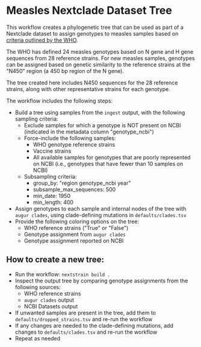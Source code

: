 
# Measles Nextclade Dataset Tree

This workflow creates a phylogenetic tree that can be used as part of a Nextclade dataset to assign genotypes to measles samples based on [criteria outlined by the WHO](https://www.who.int/publications/i/item/WER8709). 

The WHO has defined 24 measles genotypes based on N gene and H gene sequences from 28 reference strains. For new measles samples, genotypes can be assigned based on genetic similarity to the reference strains at the "N450" region (a 450 bp region of the N gene). 

The tree created here includes N450 sequences for the 28 reference strains, along with other representative strains for each genotype. 

The workflow includes the following steps:
* Build a tree using samples from the `ingest` output, with the following sampling criteria:
	* Exclude samples for which a genotype is NOT present on NCBI (indicated in the metadata column "genotype_ncbi")
	* Force-include the following samples:
		* WHO genotype reference strains
		* Vaccine strains
		* All available samples for genotypes that are poorly represented on NCBI (i.e., genotypes that have fewer than 10 samples on NCBI)
	* Subsampling criteria:
	  * group_by: "region genotype_ncbi year"
      * subsample_max_sequences: 500
	  * min_date: 1950
      * min_length: 400
* Assign genotypes to each sample and internal nodes of the tree with `augur clades`, using clade-defining mutations in `defaults/clades.tsv`
* Provide the following coloring options on the tree:
	* WHO reference strains ("True" or "False")
	* Genotype assignment from `augur clades`
	* Genotype assignment reported on NCBI

## How to create a new tree:
* Run the workflow: `nextstrain build .`
* Inspect the output tree by comparing genotype assignments from the following sources:
	* WHO reference strains
	* `augur clades` output
	* NCBI Datasets output
* If unwanted samples are present in the tree, add them to `defaults/dropped_strains.tsv` and re-run the workflow
* If any changes are needed to the clade-defining mutations, add changes to `defaults/clades.tsv` and re-run the workflow
* Repeat as needed
